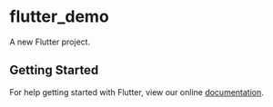 # flutter_demo

A new Flutter project.

## Getting Started

For help getting started with Flutter, view our online
[documentation](https://flutter.io/).
